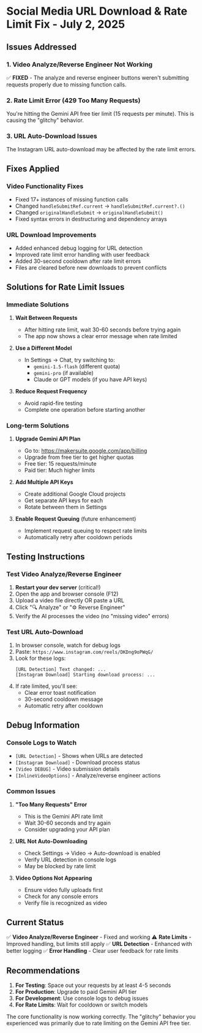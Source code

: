 # Social Media URL Download & Rate Limit Fix - July 2, 2025

## Issues Addressed

### 1. Video Analyze/Reverse Engineer Not Working
✅ **FIXED** - The analyze and reverse engineer buttons weren't submitting requests properly due to missing function calls.

### 2. Rate Limit Error (429 Too Many Requests)
You're hitting the Gemini API free tier limit (15 requests per minute). This is causing the "glitchy" behavior.

### 3. URL Auto-Download Issues
The Instagram URL auto-download may be affected by the rate limit errors.

## Fixes Applied

### Video Functionality Fixes
- Fixed 17+ instances of missing function calls
- Changed `handleSubmitRef.current` → `handleSubmitRef.current?.()`
- Changed `originalHandleSubmit` → `originalHandleSubmit()`
- Fixed syntax errors in destructuring and dependency arrays

### URL Download Improvements
- Added enhanced debug logging for URL detection
- Improved rate limit error handling with user feedback
- Added 30-second cooldown after rate limit errors
- Files are cleared before new downloads to prevent conflicts

## Solutions for Rate Limit Issues

### Immediate Solutions

1. **Wait Between Requests**
   - After hitting rate limit, wait 30-60 seconds before trying again
   - The app now shows a clear error message when rate limited

2. **Use a Different Model**
   - In Settings → Chat, try switching to:
     - `gemini-1.5-flash` (different quota)
     - `gemini-pro` (if available)
     - Claude or GPT models (if you have API keys)

3. **Reduce Request Frequency**
   - Avoid rapid-fire testing
   - Complete one operation before starting another

### Long-term Solutions

1. **Upgrade Gemini API Plan**
   - Go to: https://makersuite.google.com/app/billing
   - Upgrade from free tier to get higher quotas
   - Free tier: 15 requests/minute
   - Paid tier: Much higher limits

2. **Add Multiple API Keys**
   - Create additional Google Cloud projects
   - Get separate API keys for each
   - Rotate between them in Settings

3. **Enable Request Queuing** (future enhancement)
   - Implement request queuing to respect rate limits
   - Automatically retry after cooldown periods

## Testing Instructions

### Test Video Analyze/Reverse Engineer

1. **Restart your dev server** (critical!)
2. Open the app and browser console (F12)
3. Upload a video file directly OR paste a URL
4. Click "🔍 Analyze" or "⚙️ Reverse Engineer"
5. Verify the AI processes the video (no "missing video" errors)

### Test URL Auto-Download

1. In browser console, watch for debug logs
2. Paste: `https://www.instagram.com/reels/DKDng9oPWqG/`
3. Look for these logs:
   ```
   [URL Detection] Text changed: ...
   [Instagram Download] Starting download process: ...
   ```
4. If rate limited, you'll see:
   - Clear error toast notification
   - 30-second cooldown message
   - Automatic retry after cooldown

## Debug Information

### Console Logs to Watch
- `[URL Detection]` - Shows when URLs are detected
- `[Instagram Download]` - Download process status
- `[Video DEBUG]` - Video submission details
- `[InlineVideoOptions]` - Analyze/reverse engineer actions

### Common Issues

1. **"Too Many Requests" Error**
   - This is the Gemini API rate limit
   - Wait 30-60 seconds and try again
   - Consider upgrading your API plan

2. **URL Not Auto-Downloading**
   - Check Settings → Video → Auto-download is enabled
   - Verify URL detection in console logs
   - May be blocked by rate limit

3. **Video Options Not Appearing**
   - Ensure video fully uploads first
   - Check for any console errors
   - Verify file is recognized as video

## Current Status

✅ **Video Analyze/Reverse Engineer** - Fixed and working
⚠️ **Rate Limits** - Improved handling, but limits still apply
✅ **URL Detection** - Enhanced with better logging
✅ **Error Handling** - Clear user feedback for rate limits

## Recommendations

1. **For Testing**: Space out your requests by at least 4-5 seconds
2. **For Production**: Upgrade to paid Gemini API tier
3. **For Development**: Use console logs to debug issues
4. **For Rate Limits**: Wait for cooldown or switch models

The core functionality is now working correctly. The "glitchy" behavior you experienced was primarily due to rate limiting on the Gemini API free tier.
